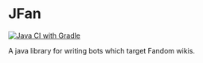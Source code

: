 # JFan

[![Java CI with Gradle](https://github.com/Hypirae/jfan/actions/workflows/gradle.yml/badge.svg)](https://github.com/Hypirae/jfan/actions/workflows/gradle.yml)

A java library for writing bots which target Fandom wikis.
